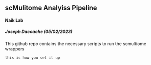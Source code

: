 ## scMulitome Analyiss Pipeline
#### Naik Lab
##### Joseph Daccache (05/02/2023)
This github repo contains the necessary scripts to run the scmultiome wrappers

```
this is how you set it up
```

